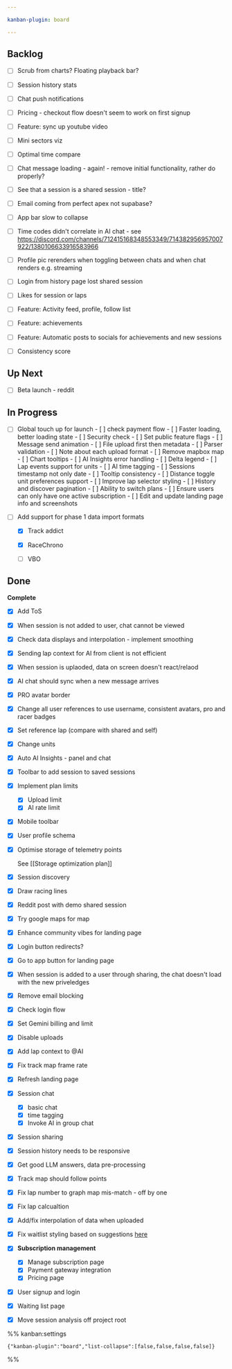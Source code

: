 ```yaml
---

kanban-plugin: board

---
```


## Backlog

- [ ] Scrub from charts? Floating playback bar?
- [ ] Session history stats
- [ ] Chat push notifications
- [ ] Pricing - checkout flow doesn't seem to work on first signup
- [ ] Feature: sync up youtube video
- [ ] Mini sectors viz
- [ ] Optimal time compare
- [ ] Chat message loading - again! - remove initial functionality, rather do properly?
- [ ] See that a session is a shared session - title?
- [ ] Email coming from perfect apex not supabase?
- [ ] App bar slow to collapse
- [ ] Time codes didn't correlate in AI chat - see https://discord.com/channels/712415168348553349/714382956957007922/1380106633916583966
- [ ] Profile pic rerenders when toggling between chats and when chat renders e.g. streaming
- [ ] Login from history page lost shared session
- [ ] Likes for session or laps
- [ ] Feature: Activity feed, profile, follow list
- [ ] Feature: achievements
- [ ] Feature: Automatic posts to socials for achievements and new sessions
- [ ] Consistency score


## Up Next

- [ ] Beta launch - reddit


## In Progress

- [ ] Global touch up for launch
	  - [ ] check payment flow
	  - [ ] Faster loading, better loading state
	  - [ ] Security check
	  - [ ] Set public feature flags
	  - [ ] Message send animation
	  - [ ] File upload first then metadata
	  - [ ] Parser validation
	  - [ ] Note about each upload format
	  - [ ] Remove mapbox map
	  - [ ] Chart tooltips
	  - [ ] AI Insights error handling
	  - [ ] Delta legend
	  - [ ] Lap events support for units
	  - [ ] AI time tagging
	  - [ ] Sessions timestamp not only date
	  - [ ] Tooltip consistency
	  - [ ] Distance toggle unit preferences support
	  - [ ] Improve lap selector styling
	  - [ ] History and discover pagination
	  - [ ] Ability to switch plans
	  - [ ] Ensure users can only have one active subscription
	  - [ ] Edit and update landing page info and screenshots
- [ ] Add support for phase 1 data import formats
	
	- [x] Track addict
	- [x] RaceChrono
	- [ ] VBO


## Done

**Complete**
- [x] Add ToS
- [x] When session is not added to user, chat cannot be viewed
- [x] Check data displays and interpolation - implement smoothing
- [x] Sending lap context for AI from client is not efficient
- [x] When session is uplaoded, data on screen doesn't react/relaod
- [x] AI chat should sync when a new message arrives
- [x] PRO avatar border
- [x] Change all user references to use username, consistent avatars, pro and racer badges
- [x] Set reference lap (compare with shared and self)
- [x] Change units
- [x] Auto AI Insights - panel and chat
- [x] Toolbar to add session to saved sessions
- [x] Implement plan limits
	
	- [x] Upload limit
	- [x] AI rate limit
- [x] Mobile toolbar
- [x] User profile schema
- [x] Optimise storage of telemetry points
	
	See [[Storage optimization plan]]
- [x] Session discovery
- [x] Draw racing lines
- [x] Reddit post with demo shared session
- [x] Try google maps for map
- [x] Enhance community vibes for landing page
- [x] Login button redirects?
- [x] Go to app button for landing page
- [x] When session is added to a user through sharing, the chat doesn't load with the new priveledges
- [x] Remove email blocking
- [x] Check login flow
- [x] Set Gemini billing and limit
- [x] Disable uploads
- [x] Add lap context to @AI
- [x] Fix track map frame rate
- [x] Refresh landing page
- [x] Session chat
	
	* [x] basic chat
	- [x] time tagging
	- [x] Invoke AI in group chat
- [x] Session sharing
- [x] Session history needs to be responsive
- [x] Get good LLM answers, data pre-processing
- [x] Track map should follow points
- [x] Fix lap number to graph map mis-match - off by one
- [x] Fix lap calcualtion
- [x] Add/fix interpolation of data when uploaded
- [x] Fix waitlist styling based on suggestions [here](https://discord.com/channels/712415168348553349/714382956957007922/1354706690121007114)
- [x] **Subscription management**
	- [x] Manage subscription page
	- [x] Payment gateway integration
	- [x] Pricing page
- [x] User signup and login
- [x] Waiting list page
- [x] Move session analysis off project root




%% kanban:settings
```
{"kanban-plugin":"board","list-collapse":[false,false,false,false]}
```
%%